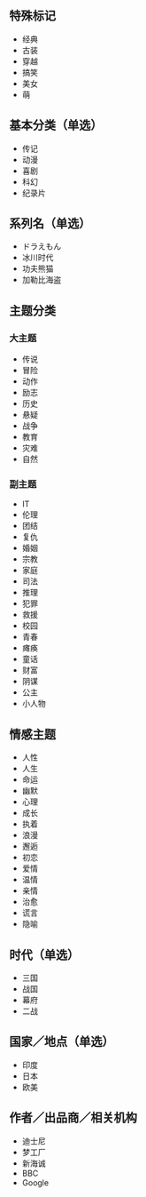## 特殊标记
* 经典
* 古装
* 穿越
* 搞笑
* 美女
* 萌

## 基本分类（单选）
* 传记
* 动漫
* 喜剧
* 科幻
* 纪录片

## 系列名（单选）
* ドラえもん
* 冰川时代
* 功夫熊猫
* 加勒比海盗

## 主题分类
### 大主题
* 传说
* 冒险
* 动作
* 励志
* 历史
* 悬疑
* 战争
* 教育
* 灾难
* 自然

### 副主题
* IT
* 伦理
* 团结
* 复仇
* 婚姻
* 宗教
* 家庭
* 司法
* 推理
* 犯罪
* 救援
* 校园
* 青春
* 瘫痪
* 童话
* 财富
* 阴谋
* 公主
* 小人物

## 情感主题
* 人性
* 人生
* 命运
* 幽默
* 心理
* 成长
* 执着
* 浪漫
* 邂逅
* 初恋
* 爱情
* 温情
* 亲情
* 治愈
* 谎言
* 隐喻

## 时代（单选）
* 三国
* 战国
* 幕府
* 二战

## 国家／地点（单选）
* 印度
* 日本
* 欧美

## 作者／出品商／相关机构
* 迪士尼
* 梦工厂
* 新海诚
* BBC
* Google
